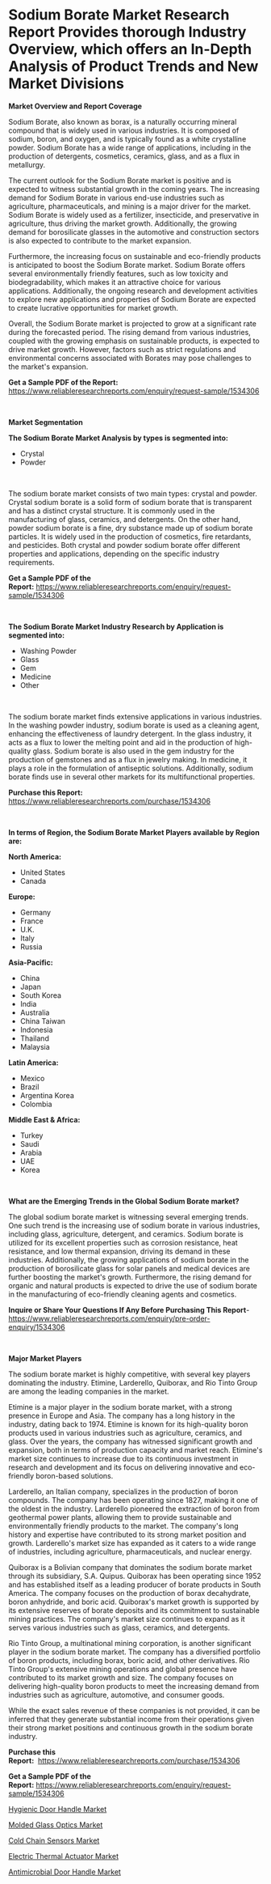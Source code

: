 <p><h1>Sodium Borate Market Research Report Provides thorough Industry Overview, which offers an In-Depth Analysis of Product Trends and New Market Divisions</h1></p><p><strong>Market Overview and Report Coverage</strong></p>
<p><p>Sodium Borate, also known as borax, is a naturally occurring mineral compound that is widely used in various industries. It is composed of sodium, boron, and oxygen, and is typically found as a white crystalline powder. Sodium Borate has a wide range of applications, including in the production of detergents, cosmetics, ceramics, glass, and as a flux in metallurgy.</p><p>The current outlook for the Sodium Borate market is positive and is expected to witness substantial growth in the coming years. The increasing demand for Sodium Borate in various end-use industries such as agriculture, pharmaceuticals, and mining is a major driver for the market. Sodium Borate is widely used as a fertilizer, insecticide, and preservative in agriculture, thus driving the market growth. Additionally, the growing demand for borosilicate glasses in the automotive and construction sectors is also expected to contribute to the market expansion.</p><p>Furthermore, the increasing focus on sustainable and eco-friendly products is anticipated to boost the Sodium Borate market. Sodium Borate offers several environmentally friendly features, such as low toxicity and biodegradability, which makes it an attractive choice for various applications. Additionally, the ongoing research and development activities to explore new applications and properties of Sodium Borate are expected to create lucrative opportunities for market growth.</p><p>Overall, the Sodium Borate market is projected to grow at a significant rate during the forecasted period. The rising demand from various industries, coupled with the growing emphasis on sustainable products, is expected to drive market growth. However, factors such as strict regulations and environmental concerns associated with Borates may pose challenges to the market's expansion.</p></p>
<p><strong>Get a Sample PDF of the Report:</strong> <a href="https://www.reliableresearchreports.com/enquiry/request-sample/1534306">https://www.reliableresearchreports.com/enquiry/request-sample/1534306</a></p>
<p>&nbsp;</p>
<p><strong>Market Segmentation</strong></p>
<p><strong>The Sodium Borate Market Analysis by types is segmented into:</strong></p>
<p><ul><li>Crystal</li><li>Powder</li></ul></p>
<p>&nbsp;</p>
<p><p>The sodium borate market consists of two main types: crystal and powder. Crystal sodium borate is a solid form of sodium borate that is transparent and has a distinct crystal structure. It is commonly used in the manufacturing of glass, ceramics, and detergents. On the other hand, powder sodium borate is a fine, dry substance made up of sodium borate particles. It is widely used in the production of cosmetics, fire retardants, and pesticides. Both crystal and powder sodium borate offer different properties and applications, depending on the specific industry requirements.</p></p>
<p><strong>Get a Sample PDF of the Report:</strong>&nbsp;<a href="https://www.reliableresearchreports.com/enquiry/request-sample/1534306">https://www.reliableresearchreports.com/enquiry/request-sample/1534306</a></p>
<p>&nbsp;</p>
<p><strong>The Sodium Borate Market Industry Research by Application is segmented into:</strong></p>
<p><ul><li>Washing Powder</li><li>Glass</li><li>Gem</li><li>Medicine</li><li>Other</li></ul></p>
<p>&nbsp;</p>
<p><p>The sodium borate market finds extensive applications in various industries. In the washing powder industry, sodium borate is used as a cleaning agent, enhancing the effectiveness of laundry detergent. In the glass industry, it acts as a flux to lower the melting point and aid in the production of high-quality glass. Sodium borate is also used in the gem industry for the production of gemstones and as a flux in jewelry making. In medicine, it plays a role in the formulation of antiseptic solutions. Additionally, sodium borate finds use in several other markets for its multifunctional properties.</p></p>
<p><strong>Purchase this Report:</strong>&nbsp; <a href="https://www.reliableresearchreports.com/purchase/1534306">https://www.reliableresearchreports.com/purchase/1534306</a></p>
<p>&nbsp;</p>
<p><strong>In terms of Region, the Sodium Borate Market Players available by Region are:</strong></p>
<p>
    <p> <strong> North America: </strong>
        <ul>
            <li>United States</li>
            <li>Canada</li>
        </ul>
        </p> 
    <p> <strong> Europe: </strong>
        <ul>
            <li>Germany</li>
            <li>France</li>
            <li>U.K.</li>
            <li>Italy</li>
            <li>Russia</li>
        </ul>
        </p> 
    <p> <strong> Asia-Pacific: </strong>
        <ul>
            <li>China</li>
            <li>Japan</li>
            <li>South Korea</li>
            <li>India</li>
            <li>Australia</li>
            <li>China Taiwan</li>
            <li>Indonesia</li>
            <li>Thailand</li>
            <li>Malaysia</li>
        </ul>
        </p> 
    <p> <strong> Latin America: </strong>
        <ul>
            <li>Mexico</li>
            <li>Brazil</li>
            <li>Argentina Korea</li>
            <li>Colombia</li>
        </ul>
        </p> 
    <p> <strong> Middle East & Africa: </strong>
        <ul>
            <li>Turkey</li>
            <li>Saudi</li>
            <li>Arabia</li>
            <li>UAE</li>
            <li>Korea</li>
        </ul>
    </p>
    </p>
<p>&nbsp;</p>
<p><strong>What are the Emerging Trends in the Global Sodium Borate market?</strong></p>
<p><p>The global sodium borate market is witnessing several emerging trends. One such trend is the increasing use of sodium borate in various industries, including glass, agriculture, detergent, and ceramics. Sodium borate is utilized for its excellent properties such as corrosion resistance, heat resistance, and low thermal expansion, driving its demand in these industries. Additionally, the growing applications of sodium borate in the production of borosilicate glass for solar panels and medical devices are further boosting the market's growth. Furthermore, the rising demand for organic and natural products is expected to drive the use of sodium borate in the manufacturing of eco-friendly cleaning agents and cosmetics.</p></p>
<p><strong>Inquire or Share Your Questions If Any Before Purchasing This Report</strong>- <a href="https://www.reliableresearchreports.com/enquiry/pre-order-enquiry/1534306">https://www.reliableresearchreports.com/enquiry/pre-order-enquiry/1534306</a></p>
<p>&nbsp;</p>
<p><strong>Major Market Players</strong></p>
<p><p>The sodium borate market is highly competitive, with several key players dominating the industry. Etimine, Larderello, Quiborax, and Rio Tinto Group are among the leading companies in the market.</p><p>Etimine is a major player in the sodium borate market, with a strong presence in Europe and Asia. The company has a long history in the industry, dating back to 1974. Etimine is known for its high-quality boron products used in various industries such as agriculture, ceramics, and glass. Over the years, the company has witnessed significant growth and expansion, both in terms of production capacity and market reach. Etimine's market size continues to increase due to its continuous investment in research and development and its focus on delivering innovative and eco-friendly boron-based solutions.</p><p>Larderello, an Italian company, specializes in the production of boron compounds. The company has been operating since 1827, making it one of the oldest in the industry. Larderello pioneered the extraction of boron from geothermal power plants, allowing them to provide sustainable and environmentally friendly products to the market. The company's long history and expertise have contributed to its strong market position and growth. Larderello's market size has expanded as it caters to a wide range of industries, including agriculture, pharmaceuticals, and nuclear energy.</p><p>Quiborax is a Bolivian company that dominates the sodium borate market through its subsidiary, S.A. Quipus. Quiborax has been operating since 1952 and has established itself as a leading producer of borate products in South America. The company focuses on the production of borax decahydrate, boron anhydride, and boric acid. Quiborax's market growth is supported by its extensive reserves of borate deposits and its commitment to sustainable mining practices. The company's market size continues to expand as it serves various industries such as glass, ceramics, and detergents.</p><p>Rio Tinto Group, a multinational mining corporation, is another significant player in the sodium borate market. The company has a diversified portfolio of boron products, including borax, boric acid, and other derivatives. Rio Tinto Group's extensive mining operations and global presence have contributed to its market growth and size. The company focuses on delivering high-quality boron products to meet the increasing demand from industries such as agriculture, automotive, and consumer goods.</p><p>While the exact sales revenue of these companies is not provided, it can be inferred that they generate substantial income from their operations given their strong market positions and continuous growth in the sodium borate industry.</p></p>
<p><strong>Purchase this Report:</strong>&nbsp;&nbsp;<a href="https://www.reliableresearchreports.com/purchase/1534306">https://www.reliableresearchreports.com/purchase/1534306</a></p>
<p></p>
<p><strong>Get a Sample PDF of the Report:</strong>&nbsp;<a href="https://www.reliableresearchreports.com/enquiry/request-sample/1534306">https://www.reliableresearchreports.com/enquiry/request-sample/1534306</a></p>
<p><p><a href="https://medium.com/@joelstrosin1928/hygienic-door-handle-market-furnishes-information-on-market-share-market-trends-and-market-growth-e9e9667fe0c7">Hygienic Door Handle Market</a></p><p><a href="https://medium.com/@enosstark1905/molded-glass-optics-market-analysis-and-sze-forecasted-for-period-from-2023-to-2030-63a8efcfe69d">Molded Glass Optics Market</a></p><p><a href="https://medium.com/@nayanmongiarp23/cold-chain-sensors-market-size-reveals-the-best-marketing-channels-in-global-industry-1437c0ddd687">Cold Chain Sensors Market</a></p><p><a href="https://medium.com/@bartlakin/electric-thermal-actuator-market-outlook-industry-overview-and-forecast-2023-to-2030-9910000982d7">Electric Thermal Actuator Market</a></p><p><a href="https://medium.com/@germanbraun1929/antimicrobial-door-handle-market-size-cagr-trends-2024-2030-3aba1a250968">Antimicrobial Door Handle Market</a></p></p>